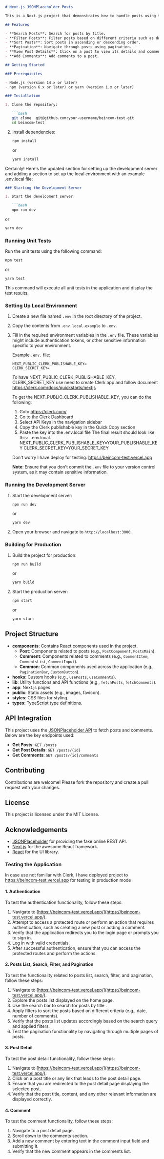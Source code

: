 
```markdown
# Next.js JSONPlaceholder Posts

This is a Next.js project that demonstrates how to handle posts using the JSONPlaceholder API. The application allows users to search, filter, paginate, view details of posts add comment.

## Features

- **Search Posts**: Search for posts by title.
- **Filter Posts**: Filter posts based on different criteria such as date and number of comments.
- **Sort Posts**: Sort posts in ascending or descending order.
- **Pagination**: Navigate through posts using pagination.
- **View Post Details**: Click on a post to view its details and comments.
- **Add Comments**: Add comments to a post.

## Getting Started

### Prerequisites

- Node.js (version 14.x or later)
- npm (version 6.x or later) or yarn (version 1.x or later)

### Installation

1. Clone the repository:

   ```bash
   git clone  git@github.com:your-username/beincom-test.git
   cd beincom-test
   ```

2. Install dependencies:

   ```bash
   npm install
   ```

   or

   ```bash
   yarn install
   ```

Certainly! Here's the updated section for setting up the development server and adding a section to set up the local environment with an example .env.local file:

```markdown
### Starting the Development Server

1. Start the development server:

   ```bash
   npm run dev
   ```

   or

   ```bash
   yarn dev
   ```
### Running Unit Tests

Run the unit tests using the following command:

   ```bash
   npm test
   ```

   or

   ```bash
   yarn test
   ```

   This command will execute all unit tests in the application and display the test results.

### Setting Up Local Environment

1. Create a new file named `.env` in the root directory of the project.

2. Copy the contents from `.env.local.example` to `.env`.

3. Fill in the required environment variables in the `.env` file. These variables might include authentication tokens, or other sensitive information specific to your environment.

   Example `.env.` file:

   ```plaintext
   NEXT_PUBLIC_CLERK_PUBLISHABLE_KEY=
   CLERK_SECRET_KEY=
   ```
   To have  NEXT_PUBLIC_CLERK_PUBLISHABLE_KEY, CLERK_SECRET_KEY
   use need to create Clerk app and follow document https://clerk.com/docs/quickstarts/nextjs

   To get the NEXT_PUBLIC_CLERK_PUBLISHABLE_KEY, you can do the following:
   1. Goto https://clerk.com/
   2. Go to the Clerk Dashboard
   3. Select API Keys in the navigation sidebar
   4. Copy the Clerk publishable key in the Quick Copy section
   5. Paste the key into the .env.local file
   The final result should look like this: `.env.local. NEXT_PUBLIC_CLERK_PUBLISHABLE_KEY=YOUR_PUBLISHABLE_KEY CLERK_SECRET_KEY=YOUR_SECRET_KEY

   Don't worry I have deploy for testing: https://beincom-test.vercel.app

   
   **Note**: Ensure that you don't commit the `.env` file to your version control system, as it may contain sensitive information.


### Running the Development Server

1. Start the development server:

   ```bash
   npm run dev
   ```

   or

   ```bash
   yarn dev
   ```

2. Open your browser and navigate to `http://localhost:3000`.

### Building for Production

1. Build the project for production:

   ```bash
   npm run build
   ```

   or

   ```bash
   yarn build
   ```

2. Start the production server:

   ```bash
   npm start
   ```

   or

   ```bash
   yarn start
   ```

## Project Structure

- **components**: Contains React components used in the project.
  - **Post**: Components related to posts (e.g., `PostComponent`, `PostsMain`).
  - **Comment**: Components related to comments (e.g., `CommentItem`, `CommentsList`, `CommentInput`).
  - **Common**: Common components used across the application (e.g., `PaginationBar`, `CustomButton`).
- **hooks**: Custom hooks (e.g., `usePosts`, `useComments`).
- **lib**: Utility functions and API functions (e.g., `fetchPosts`, `fetchComments`).
- **app**: Next.js pages
- **public**: Static assets (e.g., images, favicon).
- **styles**: CSS files for styling.
- **types**: TypeScript type definitions.

## API Integration

This project uses the [JSONPlaceholder API](https://jsonplaceholder.typicode.com/) to fetch posts and comments. Below are the key endpoints used:

- **Get Posts**: `GET /posts`
- **Get Post Details**: `GET /posts/{id}`
- **Get Comments**: `GET /posts/{id}/comments`

## Contributing

Contributions are welcome! Please fork the repository and create a pull request with your changes.

## License

This project is licensed under the MIT License.

## Acknowledgements

- [JSONPlaceholder](https://jsonplaceholder.typicode.com/) for providing the fake online REST API.
- [Next.js](https://nextjs.org/) for the awesome React framework.
- [React](https://reactjs.org/) for the UI library.

### Testing the Application

In case use not familiar with Clerk, I have deployed project to https://beincom-test.vercel.app  for testing in production mode

#### 1. Authentication

To test the authentication functionality, follow these steps:

1. Navigate to [https://beincom-test.vercel.app/](https://beincom-test.vercel.app/).
2. Attempt to access a protected route or perform an action that requires authentication, such as creating a new post or adding a comment.
3. Verify that the application redirects you to the login page or prompts you to sign in.
4. Log in with valid credentials.
5. After successful authentication, ensure that you can access the protected routes and perform the actions.

#### 2. Posts List, Search, Filter, and Pagination

To test the functionality related to posts list, search, filter, and pagination, follow these steps:

1. Navigate to [https://beincom-test.vercel.app/](https://beincom-test.vercel.app/).
2. Explore the posts list displayed on the home page.
3. Use the search bar to search for posts by title .
4. Apply filters to sort the posts based on different criteria (e.g., date, number of comments).
5. Verify that the posts list updates accordingly based on the search query and applied filters.
6. Test the pagination functionality by navigating through multiple pages of posts.

#### 3. Post Detail

To test the post detail functionality, follow these steps:

1. Navigate to [https://beincom-test.vercel.app/](https://beincom-test.vercel.app/).
2. Click on a post title or any link that leads to the post detail page.
3. Ensure that you are redirected to the post detail page displaying the selected post.
4. Verify that the post title, content, and any other relevant information are displayed correctly.

#### 4. Comment

To test the comment functionality, follow these steps:

1. Navigate to a post detail page.
2. Scroll down to the comments section.
3. Add a new comment by entering text in the comment input field and submitting it.
4. Verify that the new comment appears in the comments list.

